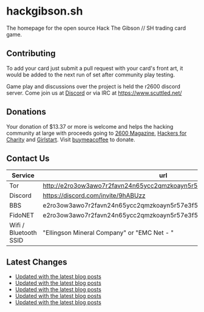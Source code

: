 # hackgibson.sh
The homepage for the open source Hack The Gibson // SH trading card game.


## Contributing

To add your card just submit a pull request with your card's front art, it would be added to the next run of set after community play testing.

Game play and discussions over the project is held the r2600 discord server. Come join us at [Discord](https://discord.com/invite/9hABUzz) or via IRC at https://www.scuttled.net/


## Donations

Your donation of $13.37 or more is welcome and helps the hacking community at large with proceeds going to [2600 Magazine](https://2600.com/), [Hackers for Charity](https://hackersforcharity.org) and [Girlstart](https://girlstart.org).  Visit [buymeacoffee](https://www.buymeacoffee.com/hackgibson.sh) to donate.


## Contact Us

Service | url
-|-
Tor | http://e2ro3ow3awo7r2favn24n65ycc2qmzkoayn5r57e3f56nvjwdcgg32ad.onion
Discord | https://discord.com/invite/9hABUzz
BBS | e2ro3ow3awo7r2favn24n65ycc2qmzkoayn5r57e3f56nvjwdcgg32ad.onion:23
FidoNET | e2ro3ow3awo7r2favn24n65ycc2qmzkoayn5r57e3f56nvjwdcgg32ad.onion:24554
Wifi / Bluetooth SSID | "Ellingson Mineral Company" or "EMC Net - <fidonet address>"

## Latest Changes
<!-- BLOG-POST-LIST:START -->
- [Updated with the latest blog posts](https://github.com/DFW2600/hackgibson.sh/commit/d76ac7abf425332d4d157bcee34fce1fb48e0668)
- [Updated with the latest blog posts](https://github.com/DFW2600/hackgibson.sh/commit/74baac1bc97a53a88558b11bbc8f2b7288a79d07)
- [Updated with the latest blog posts](https://github.com/DFW2600/hackgibson.sh/commit/9ef2a3e88b489c29c081b5e4e9e3526d3646df22)
- [Updated with the latest blog posts](https://github.com/DFW2600/hackgibson.sh/commit/0c78177adef7c48edf0866e12cb41578294b06b6)
- [Updated with the latest blog posts](https://github.com/DFW2600/hackgibson.sh/commit/52abdb83fffe7cf6837779635c6c6c771a56acf9)
<!-- BLOG-POST-LIST:END -->
